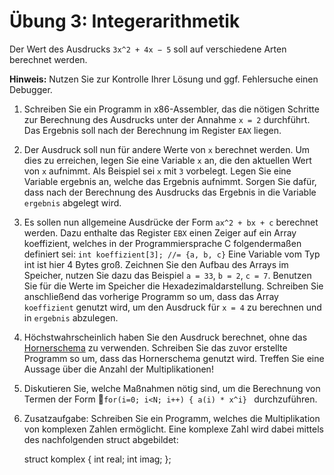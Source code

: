 # Übung 3: Integerarithmetik

Der Wert des Ausdrucks `3x^2 + 4x − 5` soll auf verschiedene Arten berechnet werden.

**Hinweis:** Nutzen Sie zur Kontrolle Ihrer Lösung und ggf. Fehlersuche einen Debugger.

1. Schreiben Sie ein Programm in x86-Assembler, das die nötigen Schritte zur Berechnung des Ausdrucks unter der Annahme `x = 2` durchführt. Das Ergebnis soll nach der Berechnung im Register `EAX` liegen.

2. Der Ausdruck soll nun für andere Werte von `x` berechnet werden. Um dies zu erreichen, legen Sie eine Variable `x` an, die den aktuellen Wert von `x` aufnimmt. Als Beispiel sei `x` mit `3` vorbelegt. Legen Sie eine Variable ergebnis an, welche das Ergebnis aufnimmt. Sorgen Sie dafür, dass nach der Berechnung des Ausdrucks das Ergebnis in die Variable `ergebnis` abgelegt wird.

3. Es sollen nun allgemeine Ausdrücke der Form `ax^2 + bx + c` berechnet werden. Dazu enthalte das Register `EBX` einen Zeiger auf ein Array koeffizient, welches in der Programmiersprache C folgendermaßen definiert sei: `int koeffizient[3]; //= {a, b, c}` Eine Variable vom Typ int ist hier 4 Bytes groß. Zeichnen Sie den Aufbau des Arrays im Speicher, nutzen Sie dazu das Beispiel `a = 33`, `b = 2`, `c = 7`. Benutzen Sie für die Werte im Speicher die Hexadezimaldarstellung. Schreiben Sie anschließend das vorherige Programm so um, dass das Array `koeffizient` genutzt wird, um den Ausdruck für `x = 4` zu berechnen und in `ergebnis` abzulegen.

4. Höchstwahrscheinlich haben Sie den Ausdruck berechnet, ohne das [Hornerschema](http://de.wikipedia.org/wiki/Horner-Schema) zu verwenden. Schreiben Sie das zuvor erstellte Programm so um, dass das Hornerschema genutzt wird. Treffen Sie eine Aussage über die Anzahl der Multiplikationen!

5. Diskutieren Sie, welche Maßnahmen nötig sind, um die Berechnung von Termen der Form 􏰀`for(i=0; i<N; i++) { a(i) * x^i} ` durchzuführen.

6. Zusatzaufgabe: Schreiben Sie ein Programm, welches die Multiplikation von komplexen Zahlen ermöglicht. Eine komplexe Zahl wird dabei mittels des nachfolgenden struct abgebildet:


	struct komplex {
		int real;		int imag;	};